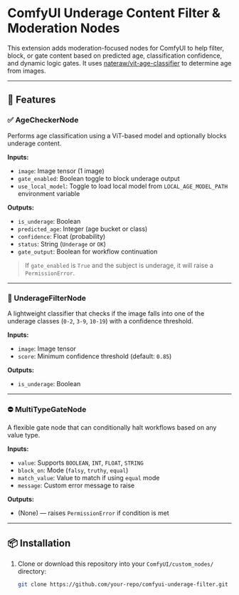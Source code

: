 # ComfyUI Underage Content Filter & Moderation Nodes

This extension adds moderation-focused nodes for ComfyUI to help filter, block, or gate content based on predicted age, classification confidence, and dynamic logic gates. It uses [nateraw/vit-age-classifier](https://huggingface.co/nateraw/vit-age-classifier) to determine age from images.

---

## 🚀 Features

### ✅ AgeCheckerNode
Performs age classification using a ViT-based model and optionally blocks underage content.

**Inputs:**
- `image`: Image tensor (1 image)
- `gate_enabled`: Boolean toggle to block underage output
- `use_local_model`: Toggle to load local model from `LOCAL_AGE_MODEL_PATH` environment variable

**Outputs:**
- `is_underage`: Boolean
- `predicted_age`: Integer (age bucket or class)
- `confidence`: Float (probability)
- `status`: String (`Underage` or `OK`)
- `gate_output`: Boolean for workflow continuation

> If `gate_enabled` is `True` and the subject is underage, it will raise a `PermissionError`.

---

### 🔎 UnderageFilterNode
A lightweight classifier that checks if the image falls into one of the underage classes (`0-2`, `3-9`, `10-19`) with a confidence threshold.

**Inputs:**
- `image`: Image tensor
- `score`: Minimum confidence threshold (default: `0.85`)

**Outputs:**
- `is_underage`: Boolean

---

### ⛔ MultiTypeGateNode
A flexible gate node that can conditionally halt workflows based on any value type.

**Inputs:**
- `value`: Supports `BOOLEAN`, `INT`, `FLOAT`, `STRING`
- `block_on`: Mode (`falsy`, `truthy`, `equal`)
- `match_value`: Value to match if using `equal` mode
- `message`: Custom error message to raise

**Outputs:**
- (None) — raises `PermissionError` if condition is met

---

## 📦 Installation

1. Clone or download this repository into your `ComfyUI/custom_nodes/` directory:
   ```bash
   git clone https://github.com/your-repo/comfyui-underage-filter.git
